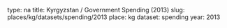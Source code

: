type: na
title: Kyrgyzstan / Government Spending (2013)
slug: places/kg/datasets/spending/2013
place: kg
dataset: spending
year: 2013
